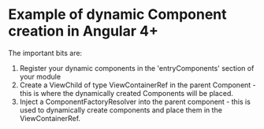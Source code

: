 # Example of dynamic Component creation in Angular 4+ 

The important bits are:
 1. Register your dynamic components in the 'entryComponents' section of your module
 2. Create a ViewChild of type ViewContainerRef in the parent Component - this is where the dynamically created Components will be placed.
 3. Inject a ComponentFactoryResolver into the parent component - this is used to dynamically create components and place them in the ViewContainerRef.
